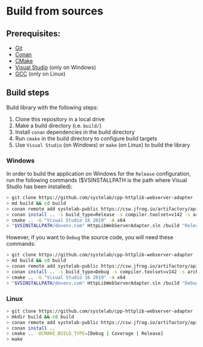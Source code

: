 # Build from sources

## Prerequisites:
  - [Git](https://git-scm.com/)
  - [Conan](https://conan.io/)
  - [CMake](https://cmake.org/)
  - [Visual Studio](https://visualstudio.microsoft.com/) (only on Windows)
  - [GCC](https://gcc.gnu.org/) (only on Linux)

## Build steps

Build library with the following steps:
  1. Clone this repository in a local drive
  2. Make a build directory (i.e. `build/`)
  3. Install `conan` dependencies in the build directory
  4. Run `cmake` in the build directory to configure build targets
  5. Use `Visual Studio` (on Windows) or `make` (on Linux) to build the library

### Windows

In order to build the application on Windows for the `Release` configuration, run the following commands ($VSINSTALLPATH is the path where Visual Studio has been installed):

``` bash
> git clone https://github.com/systelab/cpp-httplib-webserver-adapter
> md build && cd build
> conan remote add systelab-public https://csw.jfrog.io/artifactory/api/conan/cpp-conan-production-local
> conan install .. -s build_type=Release -s compiler.toolset=v142 -s arch=x86_64
> cmake .. -G "Visual Studio 16 2019" -A x64
> "$VSINSTALLPATH/devenv.com" HttpLibWebServerAdapter.sln /build "Release" /PROJECT "HttpLibWebServerAdapter"
```

However, if you want to `Debug` the source code, you will need these commands:

``` bash
> git clone https://github.com/systelab/cpp-httplib-webserver-adapter
> md build && cd build
> conan remote add systelab-public https://csw.jfrog.io/artifactory/api/conan/cpp-conan-production-local
> conan install .. -s build_type=Debug -s compiler.toolset=v142 -s arch=x86_64
> cmake .. -G "Visual Studio 16 2019" -A x64
> "$VSINSTALLPATH/devenv.com" HttpLibWebServerAdapter.sln /build "Debug" /PROJECT "HttpLibWebServerAdapter"
```

### Linux

``` bash
> git clone https://github.com/systelab/cpp-httplib-webserver-adapter
> mkdir build && cd build
> conan remote add systelab-public https://csw.jfrog.io/artifactory/api/conan/cpp-conan-production-local
> conan install ..
> cmake .. -DCMAKE_BUILD_TYPE=[Debug | Coverage | Release]
> make
```
